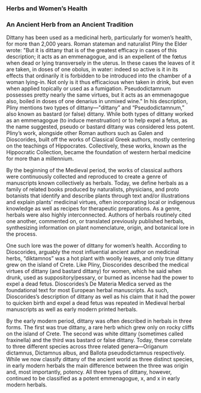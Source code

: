 <param ve-config
	   title="Dittany and Women’s Herbs in the Early Modern World"
	   source-image="https://upload.wikimedia.org/wikipedia/commons/9/9a/Origanum_dictamnus.jpg"
	   layout="vtl"
	   num-maps="13"
	   num-images="11"
	   num-specimens="0"
	   num-primary-sources="6"
	   author="Ashley Buchanan, PhD">
     
### Herbs and Women’s Health

### An Ancient Herb from an Ancient Tradition
Dittany has been used as a medicinal herb, particularly for women’s health, for more than 2,000 years. Roman stateman and naturalist Pliny the Elder wrote:
"But it is dittany that is of the greatest efficacy in cases of this description; it acts as an emmenagogue, and is an expellent of the fœtus when dead or lying transversely in the uterus. In these cases the leaves of it are taken, in doses of one obolus, in water: indeed so active is it in its effects that ordinarily it is forbidden to be introduced into the chamber of a woman lying-in. Not only is it thus efficacious when taken in drink, but even when applied topically or used as a fumigation. Pseudodictamnum possesses pretty nearly the same virtues, but it acts as an emmenagogue also, boiled in doses of one denarius in unmixed wine." In his description, Pliny mentions two types of dittany—"dittany” and “Pseudodictamnum,” also known as bastard (or false) dittany. While both types of dittany worked as an emmenagogue (to induce menstruation) or to help expel a fetus, as the name suggested, pseudo or bastard dittany was considered less potent. Pliny’s work, alongside other Roman authors such as Galen and Dioscorides, built off the works of Classical Greek authors, mostly centering on the teachings of Hippocrates. Collectively, these works, known as the Hippocratic Collection, became the foundation of western herbal medicine for more than a millennium. 

By the beginning of the Medieval period, the works of classical authors were continuously collected and reproduced to create a genre of manuscripts known collectively as herbals. Today, we define herbals as a family of related books produced by naturalists, physicians, and proto botanists that identify and describe plants through text and/or illustrations and explain plants’ medicinal virtues, often incorporating local or indigenous knowledge as well as recipes for therapeutic preparations. As a genre, herbals were also highly interconnected. Authors of herbals routinely cited one another, commented on, or translated previously published herbals, synthesizing information on plant nomenclature, origin, and botanical lore in the process.  
<param ve-knightlab-timeline source="1mlXQQ3VKfeYznV2VktShOQd2-7aH5p52_n20LQ1U0uE">

One such lore was the power of dittany for women’s health. According to Dioscorides, arguably the most influential ancient author on medicinal herbs, “diktamnos” was a hot plant with woolly leaves, and only true dittany grew on the island of Crete. Like Pliny, Dioscorides described the medical virtues of dittany (and bastard dittany) for women, which he said when drunk, used as suppository/pessary, or burned as incense had the power to expel a dead fetus. Dioscorides’s De Materia Medica served as the foundational text for most European herbal manuscripts. As such, Dioscorides’s description of dittany as well as his claim that it had the power to quicken birth and expel a dead fetus was repeated in Medieval herbal manuscripts as well as early modern printed herbals. 

By the early modern period, dittany was often described in herbals in three forms. The first was true dittany, a rare herb which grew only on rocky cliffs on the island of Crete. The second was white dittany (sometimes called fraxinella) and the third was bastard or false dittany. Today, these correlate to three different species across three related genera—Origanum dictamnus, Dictamnus albus, and Ballota pseudodictamnus respectively. While we now classify dittany of the ancient world as three distinct species, in early modern herbals the main difference between the three was origin and, most importantly, potency. All three types of dittany, however, continued to be classified as a potent emmenagogue, x, and x in early modern herbals. 
